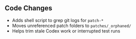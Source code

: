 ## Code Changes

- Adds shell script to grep git logs for `patch-*`
- Moves unreferenced patch folders to `patches/_orphaned/`
- Helps trim stale Codex work or interrupted test runs

